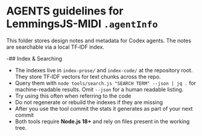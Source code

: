 # AGENTS guidelines for LemmingsJS-MIDI `.agentInfo`

This folder stores design notes and metadata for Codex agents. The notes are searchable via a local TF‑IDF index.

-## Index & Searching
- The indexes live in `index-prose/` and `index-code/` at the repository root. They store TF‑IDF vectors for text chunks across the repo.
- Query them with `node tools/search.js "SEARCH TERM" --json | jq .` for machine-readable results. Omit `--json` for a human readable listing.
- Try using this often when referring to the code
- Do not regenerate or rebuild the indexes if they are missing
- After you use the tool commit the stats it generates as part of your next commit
- Both tools require **Node.js 18+** and rely on files present in the working tree.
